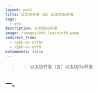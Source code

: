 ```yaml
---
layout: post
title: 以太坊开发（五）以太坊Go开发
tags:
  - eth
description: 以太坊Go开发
image: /images/eth_learn/eth.webp
redirect_from:
  - /gbk-or-utf8/
  - /gbk-or-utf8
noComments: false
---
```


>> 以太坊开发（五）以太坊Go开发

## 一、
